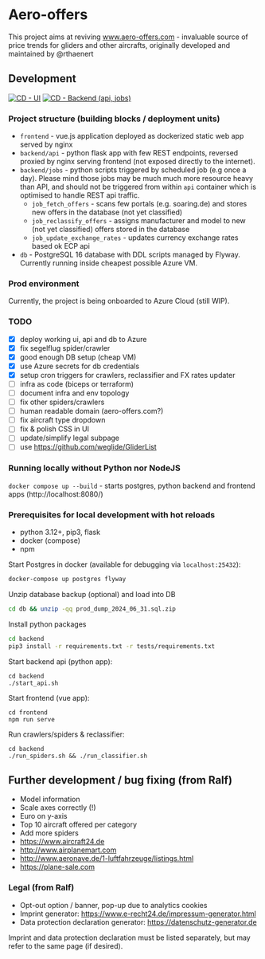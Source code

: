 # Aero-offers

This project aims at reviving www.aero-offers.com - invaluable source of price trends for gliders and other aircrafts, originally developed and maintained by @rthaenert

## Development

[![CD - UI](https://github.com/lwitkowski/aero-offers/actions/workflows/cd-ui.yaml/badge.svg)](https://github.com/lwitkowski/aero-offers/actions/workflows/cd-ui.yaml) 
[![CD - Backend (api, jobs)](https://github.com/lwitkowski/aero-offers/actions/workflows/cd-backend.yaml/badge.svg)](https://github.com/lwitkowski/aero-offers/actions/workflows/cd-backend.yaml)

### Project structure (building blocks /  deployment units)
- `frontend` - vue.js application deployed as dockerized static web app served by nginx
- `backend/api` - python flask app with few REST endpoints, reversed proxied by nginx serving frontend (not exposed directly to the internet). 
- `backend/jobs` - python scripts triggered by scheduled job (e.g once a day). Please mind those jobs may be much much more resource heavy than API, and should not be triggered from within `api` container which is optimised to handle REST api traffic.
    - `job_fetch_offers` - scans few portals (e.g. soaring.de) and stores new offers in the database (not yet classified)
    - `job_reclassify_offers` - assigns manufacturer and model to new (not yet classified) offers stored in the database
    - `job_update_exchange_rates` - updates currency exchange rates based ok ECP api
- `db` - PostgreSQL 16 database with DDL scripts managed by Flyway. Currently running inside cheapest possible Azure VM.

### Prod environment
Currently, the project is being onboarded to Azure Cloud (still WIP).

### TODO
- [x] deploy working ui, api and db to Azure
- [x] fix segelflug spider/crawler
- [x] good enough DB setup (cheap VM)
- [x] use Azure secrets for db credentials
- [x] setup cron triggers for crawlers, reclassifier and FX rates updater
- [ ] infra as code (biceps or terraform)
- [ ] document infra and env topology
- [ ] fix other spiders/crawlers
- [ ] human readable domain (aero-offers.com?)
- [ ] fix aircraft type dropdown
- [ ] fix & polish CSS in UI
- [ ] update/simplify legal subpage
- [ ] use https://github.com/weglide/GliderList  

### Running locally without Python nor NodeJS
`docker compose up --build` - starts postgres, python backend and frontend apps (http://localhost:8080/)

### Prerequisites for local development with hot reloads
- python 3.12+, pip3, flask
- docker (compose)
- npm

Start Postgres in docker (available for debugging via `localhost:25432`):
```bash
docker-compose up postgres flyway
```

Unzip database backup (optional) and load into DB
```bash
cd db && unzip -qq prod_dump_2024_06_31.sql.zip
```

Install python packages
```bash
cd backend
pip3 install -r requirements.txt -r tests/requirements.txt 
```

Start backend api (python app):
```
cd backend
./start_api.sh
```

Start frontend (vue app):
```
cd frontend
npm run serve
```

Run crawlers/spiders & reclassifier:
```
cd backend
./run_spiders.sh && ./run_classifier.sh
```

## Further development / bug fixing (from Ralf)

- Model information
- Scale axes correctly (!)
- Euro on y-axis
- Top 10 aircraft offered per category
- Add more spiders
- https://www.aircraft24.de
- http://www.airplanemart.com
- http://www.aeronave.de/1-luftfahrzeuge/listings.html
- https://plane-sale.com

### Legal (from Ralf)
- Opt-out option / banner, pop-up due to analytics cookies
- Imprint generator: https://www.e-recht24.de/impressum-generator.html
- Data protection declaration generator: https://datenschutz-generator.de

Imprint and data protection declaration must be listed separately, but may refer to the same page (if desired).
